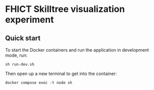 # FHICT Skilltree visualization experiment

## Quick start

To start the Docker containers and run the application in development mode, run:

```shell
sh run-dev.sh
```

Then open up a new terminal to get into the container:

```shell
docker compose exec -t node sh
```